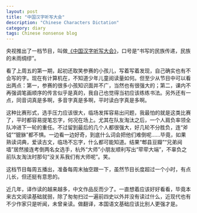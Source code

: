```yaml
---
layout: post
title: "中国汉字听写大会"
description: "Chinese Characters Dictation"
category: diary
tags: Chinese nonsense blog
---
```


央视推出了一档节目，叫做[《中国汉字听写大会》](http://tv.cntv.cn/video/VSET100170338675/32e2049bc9df4ec0910fb23afaf2727d)，口号是“书写的民族传递，民族的未雨绸缪”。

看了上周五的第一期，起初还取笑参赛的小孩儿，写着写着发现，自己确实也有不会写的字。现在有计算机在，不知道少年儿童阅读量如何。但至少从节目中可以看出两点：第一，参赛的很多小孩知识面并不广，当然也有很强大的；第二，课内不再强调笔画顺序的传言似乎是真的，我自己也觉得当初应该练练书法。另外还有一点，同音词真是多啊，多音字真是多啊，平时读白字真是多啊。

这种比赛形式，选手压力应该很大，临场发挥容易出问题，我最怕的就是这类比赛了，平时都容易提笔忘字，何况在场上。尤其在队友淘汰之后，一个人肩负率领全队冲进下一轮的重任。不过留到最后的几个人都很强大，好几轮不分胜负，连“斧钺”“貔貅”都不惧。一边看一边好奇，到底什么词会把他们难倒呢……毕竟，如果熟读词典，爱读古文，临场不忘字，什么都可能知道。结果“郫县豆瓣”“兄弟阋墙”居然接连考倒两名女选手，杭外“大师”小朋友顺利写出“荦荦大端”，不辜负之前队友淘汰时那句“没关系我们有大师呢”。笑。

这档节目每周五播出，准备每周末抽空跟一下，虽然节目长度超过一个小时，有点儿长，但还挺有意思的。

近几年，译作读的越来越多，中文作品反而少了。一直想着应该好好看看，毕竟本来古文阅读基础就弱，除了匆匆扫过一遍前四史以外并没有读过什么，近现代也有不少作家只是听闻，未曾亲读。做翻译，本国语文基础应该比别人更强才是。
